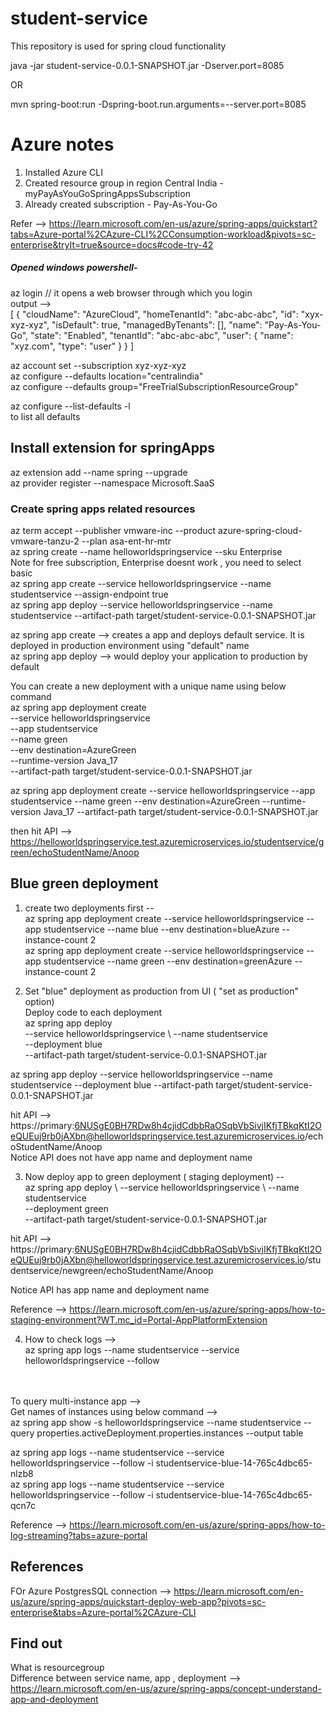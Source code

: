 
# student-service
This repository is used for spring cloud functionality

java -jar student-service-0.0.1-SNAPSHOT.jar -Dserver.port=8085

OR

mvn spring-boot:run -Dspring-boot.run.arguments=--server.port=8085

# Azure notes
1) Installed Azure CLI 
2) Created resource group in region Central India - myPayAsYouGoSpringAppsSubscription
3) Already created subscription - Pay-As-You-Go 

Refer --> https://learn.microsoft.com/en-us/azure/spring-apps/quickstart?tabs=Azure-portal%2CAzure-CLI%2CConsumption-workload&pivots=sc-enterprise&tryIt=true&source=docs#code-try-42 <br />


##### Opened windows powershell-
 az login // it opens a web browser through which you login <br> 
output --> <br />
[
  {
    "cloudName": "AzureCloud",
    "homeTenantId": "abc-abc-abc",
    "id": "xyx-xyz-xyz",
    "isDefault": true,
    "managedByTenants": [],
    "name": "Pay-As-You-Go",
    "state": "Enabled",
    "tenantId": "abc-abc-abc",
    "user": {
      "name": "xyz.com",
      "type": "user"
    }
  }
]

 az account set --subscription xyz-xyz-xyz <br />
 az configure --defaults location="centralindia" <br />
 az configure --defaults group="FreeTrialSubscriptionResourceGroup" <br />  

 az configure --list-defaults -l <br /> to list all defaults 
 
## Install extension for springApps
az extension add --name spring --upgrade <br />
az provider register --namespace Microsoft.SaaS <br />

### Create spring apps related resources
az term accept --publisher vmware-inc --product azure-spring-cloud-vmware-tanzu-2 --plan asa-ent-hr-mtr <br />
az spring create --name helloworldspringservice --sku Enterprise <br /> 
Note for free subscription, Enterprise doesnt work , you need to select basic <br /> 
az spring app create --service helloworldspringservice --name studentservice --assign-endpoint true <br />
az spring app deploy --service helloworldspringservice --name studentservice --artifact-path target/student-service-0.0.1-SNAPSHOT.jar <br />

az spring app create --> creates a app and deploys default service. It is deployed in production environment using "default" name <br />
az spring app deploy --> would deploy your application to production by default <br />

You can create a new deployment with a unique name using below command <br />
az spring app deployment create \
    --service helloworldspringservice \
    --app studentservice \
    --name green \
    --env destination=AzureGreen \
    --runtime-version Java_17 \
    --artifact-path target/student-service-0.0.1-SNAPSHOT.jar <br />

az spring app deployment create --service helloworldspringservice --app studentservice --name green --env destination=AzureGreen --runtime-version Java_17 --artifact-path target/student-service-0.0.1-SNAPSHOT.jar <br />

then hit API --> https://helloworldspringservice.test.azuremicroservices.io/studentservice/green/echoStudentName/Anoop <br />


## Blue green deployment <br /> 
1) create two deployments first -- <br />
 az spring app deployment create --service helloworldspringservice --app studentservice --name blue --env destination=blueAzure --instance-count 2  <br /> 
 az spring app deployment create --service helloworldspringservice --app studentservice --name green --env destination=greenAzure --instance-count 2<br />
 
 2) Set "blue" deployment as production from UI ( "set as production" option) <br />
 Deploy code to each deployment <br />
 az spring app deploy \
 --service helloworldspringservice \ 
 --name studentservice \
 --deployment blue \
 --artifact-path target/student-service-0.0.1-SNAPSHOT.jar <br />
 
 
 az spring app deploy --service helloworldspringservice  --name studentservice --deployment blue --artifact-path target/student-service-0.0.1-SNAPSHOT.jar <br />
  
 hit API --> https://primary:6NUSgE0BH7RDw8h4cjidCdbbRaOSqbVbSivjIKfjTBkqKtI2OeQUEuj9rb0jAXbn@helloworldspringservice.test.azuremicroservices.io/echoStudentName/Anoop <br />
 Notice API does not have app name and deployment name <br />
 
 3) Now deploy app to green deployment ( staging deployment) -- <br /> 
 az spring app deploy \ 
  --service helloworldspringservice \ 
  --name studentservice \
  --deployment green \
  --artifact-path target/student-service-0.0.1-SNAPSHOT.jar <br />
  
 hit API --> https://primary:6NUSgE0BH7RDw8h4cjidCdbbRaOSqbVbSivjIKfjTBkqKtI2OeQUEuj9rb0jAXbn@helloworldspringservice.test.azuremicroservices.io/studentservice/newgreen/echoStudentName/Anoop <br />
 
Notice API has app name and deployment name <br />

Reference --> https://learn.microsoft.com/en-us/azure/spring-apps/how-to-staging-environment?WT.mc_id=Portal-AppPlatformExtension <br />
 
 4) How to check logs --> <br />
 az spring app logs --name studentservice --service helloworldspringservice --follow <br />
 <br />
 <br />
 To query multi-instance app --> <br />
 Get names of instances using below command --> <br />
 az spring app show -s helloworldspringservice --name studentservice --query properties.activeDeployment.properties.instances --output table <br />

az spring app logs --name studentservice --service helloworldspringservice --follow -i studentservice-blue-14-765c4dbc65-nlzb8 <br />
az spring app logs --name studentservice --service helloworldspringservice --follow -i studentservice-blue-14-765c4dbc65-qcn7c <br />

 Reference --> https://learn.microsoft.com/en-us/azure/spring-apps/how-to-log-streaming?tabs=azure-portal
 
 ## References
 FOr Azure PostgresSQL connection --> https://learn.microsoft.com/en-us/azure/spring-apps/quickstart-deploy-web-app?pivots=sc-enterprise&tabs=Azure-portal%2CAzure-CLI <br />
 
## Find out 
What is resourcegroup <br />
Difference between service name, app , deployment --> https://learn.microsoft.com/en-us/azure/spring-apps/concept-understand-app-and-deployment<br/>
